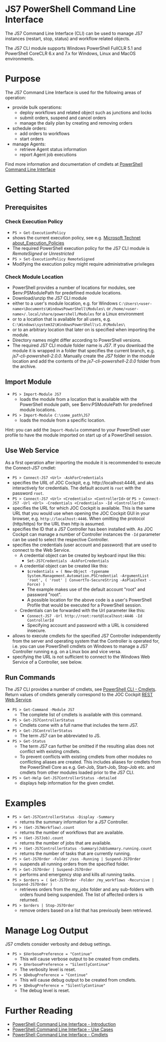 # JS7 PowerShell Command Line Interface

The JS7 Command Line Interface (CLI) can be used to manage
JS7 instances (restart, stop, status) and workflow related objects.

The JS7 CLI module supports Windows PowerShell FullCLR 5.1 and PowerShell CoreCLR 6.x and 7.x for Windows, Linux and MacOS environments.

# Purpose

The JS7 Command Line Interface is used for the following 
areas of operation:

* provide bulk operations:
    * deploy workflows and related object such as junctions and locks
    * submit orders, suspend and cancel orders
    * manage the daily plan by creating and removing orders
* schedule orders:
    * add orders to workflows
    * start orders
* manage Agents:
    * retrieve Agent status information
    * report Agent job executions
 
Find more information and documentation of cmdlets at [PowerShell Command Line Interface](https://kb.sos-berlin.com/x/PpQwAw)

# Getting Started

## Prerequisites

### Check Execution Policy

* `PS > Get-ExecutionPolicy`
 * shows the current execution policy, see e.g. [Microsoft Technet about_Execution_Policies](https://technet.microsoft.com/en-us/library/hh847748.aspx)
 * The required PowerShell execution policy for the JS7 CLI module is *RemoteSigned* or *Unrestricted*
* `PS > Set-ExecutionPolicy RemoteSigned`
 * Modifying the execution policy might require administrative privileges

### Check Module Location

* PowerShell provides a number of locations for modules, see $env:PSModulePath for predefined module locations.
* Download/unzip the JS7 CLI module 
 * either to a user's module location, e.g. for Windows `C:\Users\<user-name>\Documents\WindowsPowerShell\Modules\` or `/home/<user-name>/.local/share/powershell/Modules` for a Linux environment
 * or to a location that is available for all users, e.g. `C:\Windows\system32\WindowsPowerShell\v1.0\Modules\`
 * or to an arbitrary location that later on is specified when importing the module.
* Directory names might differ according to PowerShell versions.
* The required JS7 CLI module folder name is *JS7*. If you download the module it is wrapped in a folder that specifies the current branch, e.g. *js7-cli-powershell-2.0.0*. Manually create the *JS7* folder in the module location and add the contents of the *js7-cli-powershell-2.0.0* folder from the archive.

## Import Module

* `PS > Import-Module JS7`
  * loads the module from a location that is available with the PowerShell module path, see $env:PSModulePath for predefined module locations.
* `PS > Import-Module C:\some_path\JS7`
  * loads the module from a specific location.

Hint: you can add the `Import-Module` command to your PowerShell user profile to have the module imported on start up of a PowerShell session.

## Use Web Service

As a first operation after importing the module it is recommended to execute the Connect-JS7 cmdlet:

* `PS > Connect-JS7 <Url> -AskForCredentials`
 * specifies the URL of JOC Cockpit, e.g. http://localhost:4446, and aks interactively for credentials. The default acount is `root` with the password `root`.
* `PS > Connect-JS7 <Url> <Credentials> <ControllerId>`  or  `PS > Connect-JS7 -Url <Url> -Credentials <Credentials> -Id <ControllerId>`
 * specifies the URL for which JOC Cockpit is available. This is the same URL that you would use when opening the JOC Cockpit GUI in your browser, e.g. `http://localhost:4446`. When omitting the protocol (http/https) for the URL then http is assumed.
 * specifies the ID that a JS7 Controller has been installed with. As JOC Cockpit can manage a number of Controller instances the `-Id` parameter can be used to select the respective Controller.
 * specifies the credentials (user account and password) that are used to connect to the Web Service.
   * A credential object can be created by keyboard input like this:
     * `Set-JS7Credentials -AskForCredentials`
   * A credential object can be created like this:
     * `$credentials = ( New-Object -typename System.Management.Automation.PSCredential -ArgumentList 'root', ( 'root' | ConvertTo-SecureString -AsPlainText -Force) )`
     * The example makes use of the default account "root" and password "root".
     * A possible location for the above code is a user's PowerShell Profile that would be executed for a PowerShell session.
   * Credentials can be forwarded with the Url parameter like this: 
     * `Connect-JS7 -Url http://root:root@localhost:4446 -Id ControllerId`
     * Specifying account and password with a URL is considered insecure.
 * allows to execute cmdlets for the specified JS7 Controller independently from the server and operating system that the Controller is operated for, i.e. you can use PowerShell cmdlets on Windows to manage a JS7 Controller running e.g. on a Linux box and vice versa.
 * specifying the URL is not sufficient to connect to the Windows Web Service of a Controller, see below.

## Run Commands

The JS7 CLI provides a number of cmdlets, see [PowerShell CLI - Cmdlets](https://kb.sos-berlin.com/x/fpQwAw). Return values of cmdlets generally correspond to the JOC Cockpit [REST Web Service](https://www.sos-berlin.com/JOC/2.0.0/raml-doc/JOC-API/index.html).

* `PS > Get-Command -Module JS7`
    * The complete list of cmdlets is available with this command.
* `PS > Get-JS7ControllerStatus`
    * Cmdlets come with a full name that includes the term JS7.
* `PS > Get-JSControllerStatus`
    * The term JS7 can be abbreviated to JS.
* `PS > Get-Status`
    * The term JS7 can further be omitted if the resulting alias does not conflict with existing cmdlets.
    * To prevent conflicts with existing cmdlets from other modules no conflicting aliases are created. This includes aliases for cmdlets from the PowerShell Core as e.g. Get-Job, Start-Job, Stop-Job etc. and cmdlets from other modules loaded prior to the JS7 CLI.
* `PS > Get-Help Get-JS7ControllerStatus -detailed`
  * displays help information for the given cmdlet.

# Examples

* `PS > Get-JS7ControllerStatus -Display -Summary`
  * returns the summary information for a JS7 Controller.
* `PS > (Get-JS7Workflow).count`
  * returns the number of workflows that are available.
* `PS > (Get-JS7Job).count`
  * returns the number of jobs that are available.
* `PS > (Get-JS7ControllerStatus -Summary)JobSummary.running.count`
  * returns the number of tasks that are currently running.
* `PS > Get-JS7Order -Folder /sos -Running | Suspend-JS7Order`
  * suspends all running orders from the specified folder.
* `PS > Get-JS7Order | Suspend-JS7Order`
  * performs and emergency stop and kills all running tasks.
* `PS > $orders = ( Get-JS7Order -Folder /my_workflows -Recursive | Suspend-JS7Order )`
  * retrieves orders from the *my_jobs* folder and any sub-folders with orders found being suspended. The list of affected orders is returned.
* `PS > $orders | Stop-JS7Order`
  * remove orders based on a list that has previously been retrieved.

# Manage Log Output

JS7 cmdlets consider verbosity and debug settings.

* `PS > $VerbosePreference = "Continue"`
    * This will cause verbose output to be created from cmdlets.
* `PS > $VerbosePreference = "SilentlyContinue"`
    * The verbosity level is reset.
* `PS > $DebugPreference = "Continue"`
    * This will cause debug output to be created from cmdlets.
* `PS > $DebugPreference = "SilentlyContinue"`
    * The debug level is reset.
 
# Further Reading

* [PowerShell Command Line Interface - Introduction](https://kb.sos-berlin.com/x/PpQwAw)
* [PowerShell Command Line Interface - Use Cases](https://kb.sos-berlin.com/x/95swAw)
* [PowerShell Command Line Interface - Cmdlets](https://kb.sos-berlin.com/x/fpQwAw)
